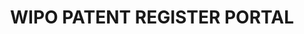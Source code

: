 ---
layout: default
description: The WIPO's Patent Register Portal gives details of the availability of
  online patent registers by country / jurisdiction, as well as their search functionalities
  and the type of information they provide.
location: https://www.wipo.int/patent_register_portal/en/index.html
record_creation_timestamp: 10/13/2021
shortname: patent_register
tags: '[geography, index, patents]'
title: WIPO PATENT REGISTER PORTAL
uuid: fc08c62e-5eae-4831-9eae-4a59276e29fc
---